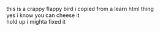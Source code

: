 this is a crappy flappy bird i copied from a learn html thing
<br> yes i know you can cheese it
<br> hold up i mighta fixed it
